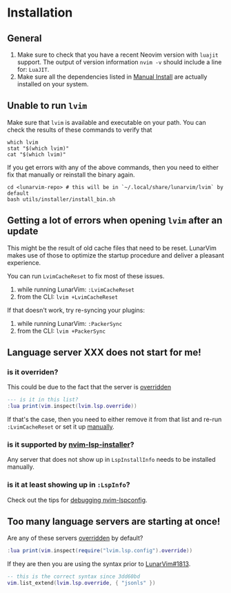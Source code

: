 # Installation

## General

1. Make sure to check that you have a recent Neovim version with `luajit` support. The output of version information `nvim -v` should include a line for: `LuaJIT`.
2. Make sure all the dependencies listed in [Manual Install](#manual-install) are actually installed on your system.

## Unable to run `lvim`

Make sure that `lvim` is available and executable on your path. You can check the results of these commands to verify that

```shell
which lvim
stat "$(which lvim)"
cat "$(which lvim)"
```

If you get errors with any of the above commands, then you need to either fix that manually or reinstall the binary again.

```shell
cd <lunarvim-repo> # this will be in `~/.local/share/lunarvim/lvim` by default
bash utils/installer/install_bin.sh
```

## Getting a lot of errors when opening `lvim` after an update

This might be the result of old cache files that need to be reset. LunarVim makes use of those to optimize the startup procedure
and deliver a pleasant experience.

You can run `LvimCacheReset` to fix most of these issues.

1. while running LunarVim: `:LvimCacheReset`
2. from the CLI: `lvim +LvimCacheReset`

If that doesn't work, try re-syncing your plugins:

1. while running LunarVim: `:PackerSync`
2. from the CLI: `lvim +PackerSync`

## Language server XXX does not start for me!

### is it overriden?

This could be due to the fact that the server is [overridden](../languages/README.md#manually-configured-servers)

```lua
--- is it in this list?
:lua print(vim.inspect(lvim.lsp.override))
```

If that's the case, then you need to either remove it from that list and re-run `:LvimCacheReset` or set it up [manually](../languages/README.md#overriding-the-default-setup-options).

### is it supported by [nvim-lsp-installer](https://github.com/williamboman/nvim-lsp-installer)?

Any server that does not show up in `LspInstallInfo` needs to be installed manually.

### is it at least showing up in `:LspInfo`?

Check out the tips for [debugging nvim-lspconfig](https://github.com/neovim/nvim-lspconfig#debugging).

## Too many language servers are starting at once!

Are any of these servers [overridden](../languages/README.md#manually-configured-servers) by default?

```lua
:lua print(vim.inspect(require("lvim.lsp.config").override))
```

If they are then you are using the syntax prior to [LunarVim#1813](https://github.com/LunarVim/LunarVim/pull/1813).

```lua
-- this is the correct syntax since 3dd60bd
vim.list_extend(lvim.lsp.override, { "jsonls" })
```
